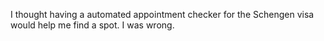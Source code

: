 I thought having a automated appointment checker for the Schengen visa would help me find a spot. I was wrong.
